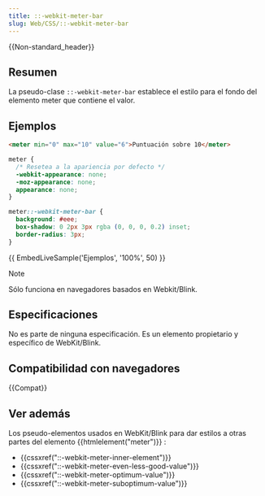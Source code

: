 ```yaml
---
title: ::-webkit-meter-bar
slug: Web/CSS/::-webkit-meter-bar
---
```


{{Non-standard_header}}

## Resumen

La pseudo-clase `::-webkit-meter-bar` establece el estilo para el fondo del elemento meter que contiene el valor.

## Ejemplos

```html
<meter min="0" max="10" value="6">Puntuación sobre 10</meter>
```

```css
meter {
  /* Resetea a la apariencia por defecto */
  -webkit-appearance: none;
  -moz-appearance: none;
  appearance: none;
}

meter::-webkit-meter-bar {
  background: #eee;
  box-shadow: 0 2px 3px rgba (0, 0, 0, 0.2) inset;
  border-radius: 3px;
}
```

{{ EmbedLiveSample('Ejemplos', '100%', 50) }}

> [!NOTE]
> Sólo funciona en navegadores basados en Webkit/Blink.

## Especificaciones

No es parte de ninguna especificación. Es un elemento propietario y específico de WebKit/Blink.

## Compatibilidad con navegadores

{{Compat}}

## Ver además

Los pseudo-elementos usados en WebKit/Blink para dar estilos a otras partes del elemento {{htmlelement("meter")}} :

- {{cssxref("::-webkit-meter-inner-element")}}
- {{cssxref("::-webkit-meter-even-less-good-value")}}
- {{cssxref("::-webkit-meter-optimum-value")}}
- {{cssxref("::-webkit-meter-suboptimum-value")}}
